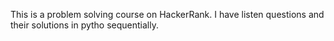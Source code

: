 This is a problem solving course on HackerRank. 
I have listen questions  and their solutions in pytho sequentially.